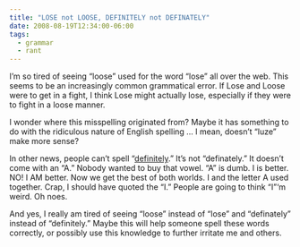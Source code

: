 ```yaml
---
title: "LOSE not LOOSE, DEFINITELY not DEFINATELY"
date: 2008-08-19T12:34:00-06:00
tags: 
  - grammar
  - rant
---
```


I’m so tired of seeing “loose” used for the word “lose” all over the web. This seems to be an increasingly common grammatical error. If Lose and Loose were to get in a fight, I think Lose might actually lose, especially if they were to fight in a loose manner.

I wonder where this misspelling originated from? Maybe it has something to do with the ridiculous nature of English spelling … I mean, doesn’t “luze” make more sense?

In other news, people can’t spell “[definitely](http://www.d-e-f-i-n-i-t-e-l-y.com).” It’s not “definately.” It doesn’t come with an “A.” Nobody wanted to buy that vowel. “A” is dumb. I is better. NO! I AM better. Now we get the best of both worlds. I and the letter A used together. Crap, I should have quoted the “I.” People are going to think “I”‘m weird. Oh noes.

And yes, I really am tired of seeing “loose” instead of “lose” and “definately” instead of “definitely.” Maybe this will help someone spell these words correctly, or possibly use this knowledge to further irritate me and others.